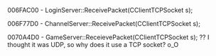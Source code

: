 006FAC00 - LoginServer::ReceivePacket(CClientTCPSocket s);

006F77D0 - ChannelServer::ReceivePacket(CClientTCPSocket s);

0070A4D0 - GameServer::ReceievePacket(CClientTCPSocket s); ?? I thought it was UDP, so why does it use a TCP socket? o_O
